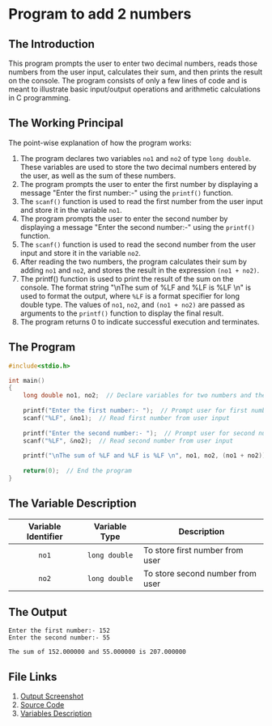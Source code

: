 # Program to add 2 numbers
## The Introduction

This program prompts the user to enter two decimal numbers, reads those numbers from the user input, calculates their sum, and then prints the result on the console. The program consists of only a few lines of code and is meant to illustrate basic input/output operations and arithmetic calculations in C programming.

## The Working Principal

The point-wise explanation of how the program works:

1. The program declares two variables `no1` and `no2` of type `long double`. These variables are used to store the two decimal numbers entered by the user, as well as the sum of these numbers.
2. The program prompts the user to enter the first number by displaying a message "Enter the first number:-" using the `printf()` function.
3. The `scanf()` function is used to read the first number from the user input and store it in the variable `no1`.
4. The program prompts the user to enter the second number by displaying a message "Enter the second number:-" using the `printf()` function.
5. The `scanf()` function is used to read the second number from the user input and store it in the variable `no2`.
6. After reading the two numbers, the program calculates their sum by adding `no1` and `no2`, and stores the result in the expression `(no1 + no2)`.
7. The printf() function is used to print the result of the sum on the console. The format string "\nThe sum of %LF and %LF is %LF \n" is used to format the output, where `%LF` is a format specifier for long double type. The values of `no1`, `no2`, and `(no1 + no2)` are passed as arguments to the `printf()` function to display the final result.
8. The program returns 0 to indicate successful execution and terminates.

## The Program

```c
#include<stdio.h>

int main()
{
    long double no1, no2;  // Declare variables for two numbers and their sum
    
    printf("Enter the first number:- ");  // Prompt user for first number
    scanf("%LF", &no1);  // Read first number from user input
    
    printf("Enter the second number:- ");  // Prompt user for second number
    scanf("%LF", &no2);  // Read second number from user input
    
    printf("\nThe sum of %LF and %LF is %LF \n", no1, no2, (no1 + no2));  // Calculate the sum of the two numbers and Print the sum
    
    return(0);  // End the program
}

```

## The Variable Description

| **Variable Identifier** | **Variable Type** | **Description**                  |
|:-----------------------:|:-----------------:|----------------------------------|
| `no1`                     | `long double`             | To store first number from user  |
| `no2`                     | `long double`             | To store second number from user |

## The Output

```
Enter the first number:- 152
Enter the second number:- 55

The sum of 152.000000 and 55.000000 is 207.000000 
```

## File Links
1. [Output Screenshot](../screenshots/add2Numbers.png)
2. [Source Code](../src/add2Numbers.c)
3. [Variables Description](../variableDescription/add2Numbers.md)